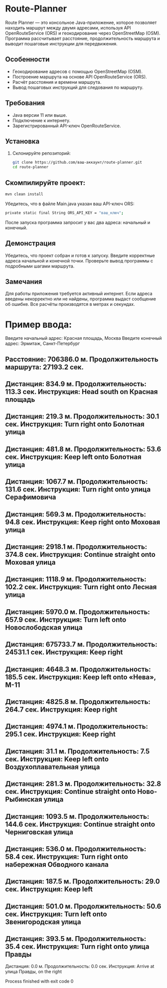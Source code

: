 # Route-Planner

Route Planner — это консольное Java-приложение, которое позволяет находить маршрут между двумя адресами, используя API OpenRouteService (ORS) и геокодирование через OpenStreetMap (OSM). Программа рассчитывает расстояние, продолжительность маршрута и выводит пошаговые инструкции для передвижения.

## Особенности
- Геокодирование адресов с помощью OpenStreetMap (OSM).
- Построение маршрута на основе API OpenRouteService (ORS).
- Расчёт расстояния и времени маршрута.
- Вывод пошаговых инструкций для следования по маршруту.

## Требования
- Java версии 11 или выше.
- Подключение к интернету.
- Зарегистрированный API-ключ OpenRouteService.

## Установка
1. Склонируйте репозиторий:
   ```bash
   git clone https://github.com/ваш-аккаунт/route-planner.git
   cd route-planner

## Скомпилируйте проект:
 ```bash
mvn clean install
```

Убедитесь, что в файле Main.java указан ваш API-ключ ORS:
 ```bash
private static final String ORS_API_KEY = "ваш_ключ";
```
После запуска программа запросит у вас два адреса: начальный и конечный.

## Демонстрация
Убедитесь, что проект собран и готов к запуску.
Введите корректные адреса начальной и конечной точки.
Проверьте вывод программы с подробными шагами маршрута.
## Замечания
Для работы приложения требуется активный интернет.
Если адреса введены некорректно или не найдены, программа выдаст сообщение об ошибке.
Все расчёты производятся в метрах и секундах.


# Пример ввода:
Введите начальный адрес: Красная площадь, Москва
Введите конечный адрес: Эрмитаж, Санкт-Петербург

Расстояние: 706386.0 м.
Продолжительность маршрута: 27193.2 сек.
-------------------------------
Дистанция: 834.9 м.
Продолжительность: 113.3 сек.
Инструкция: Head south on Красная площадь
-------------------------------
Дистанция: 219.3 м.
Продолжительность: 30.1 сек.
Инструкция: Turn right onto Болотная улица
-------------------------------
Дистанция: 481.8 м.
Продолжительность: 53.6 сек.
Инструкция: Keep left onto Болотная улица
-------------------------------
Дистанция: 1067.7 м.
Продолжительность: 131.6 сек.
Инструкция: Turn right onto улица Серафимовича
-------------------------------
Дистанция: 569.3 м.
Продолжительность: 94.8 сек.
Инструкция: Keep right onto Моховая улица
-------------------------------
Дистанция: 2918.1 м.
Продолжительность: 374.8 сек.
Инструкция: Continue straight onto Моховая улица
-------------------------------
Дистанция: 1118.9 м.
Продолжительность: 102.2 сек.
Инструкция: Turn right onto Лесная улица
-------------------------------
Дистанция: 5970.0 м.
Продолжительность: 657.9 сек.
Инструкция: Turn left onto Новослободская улица
-------------------------------
Дистанция: 675733.7 м.
Продолжительность: 24531.1 сек.
Инструкция: Keep right
-------------------------------
Дистанция: 4648.3 м.
Продолжительность: 185.5 сек.
Инструкция: Keep left onto «Нева», М-11
-------------------------------
Дистанция: 4825.8 м.
Продолжительность: 264.7 сек.
Инструкция: Keep right
-------------------------------
Дистанция: 4974.1 м.
Продолжительность: 295.1 сек.
Инструкция: Keep right
-------------------------------
Дистанция: 31.1 м.
Продолжительность: 7.5 сек.
Инструкция: Keep left onto Воздухоплавательная улица
-------------------------------
Дистанция: 281.3 м.
Продолжительность: 32.8 сек.
Инструкция: Continue straight onto Ново-Рыбинская улица
-------------------------------
Дистанция: 1093.5 м.
Продолжительность: 144.6 сек.
Инструкция: Continue straight onto Черниговская улица
-------------------------------
Дистанция: 536.0 м.
Продолжительность: 58.4 сек.
Инструкция: Turn right onto набережная Обводного канала
-------------------------------
Дистанция: 187.5 м.
Продолжительность: 29.0 сек.
Инструкция: Keep left
-------------------------------
Дистанция: 501.0 м.
Продолжительность: 50.6 сек.
Инструкция: Turn left onto Звенигородская улица
-------------------------------
Дистанция: 393.5 м.
Продолжительность: 35.4 сек.
Инструкция: Turn right onto улица Правды
-------------------------------
Дистанция: 0.0 м.
Продолжительность: 0.0 сек.
Инструкция: Arrive at улица Правды, on the right

Process finished with exit code 0
